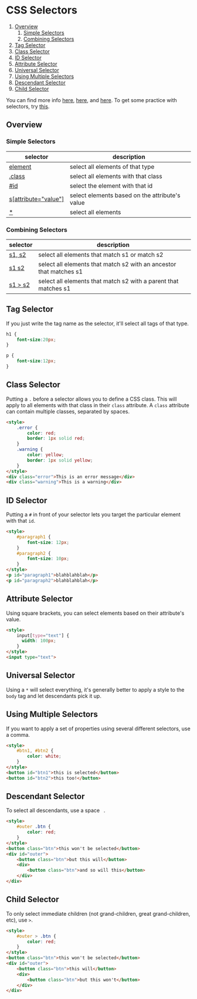 # CSS Selectors

1. [Overview](#overview)
   1. [Simple Selectors](#simple-selectors)
   2. [Combining Selectors](#combining-selectors)
2. [Tag Selector](#tag-selector)
3. [Class Selector](#class-selector)
4. [ID Selector](#id-selector)
5. [Attribute Selector](#attribute-selector)
6. [Universal Selector](#universal-selector)
7. [Using Multiple Selectors](#using-multiple-selectors)
8. [Descendant Selector](#descendant-selector)
9. [Child Selector](#child-selector)

You can find more info [here](https://developer.mozilla.org/en-US/docs/Learn/CSS/Introduction_to_CSS/Simple_selectors), [here](https://developer.mozilla.org/en-US/docs/Web/CSS/CSS_Selectors), and [here](https://www.w3schools.com/cssref/css_selectors.asp). To get some practice with selectors, try [this](https://flukeout.github.io/).

## Overview

### Simple Selectors

| selector | description |
|--- |--- |
| [element](#tag-selector) | select all elements of that type |
| [.class](#class-selector) | select all elements with that class |
| [#id](#id-selector) | select the element with that id |
| [s[attribute="value"]](#attribute-selector) | select elements based on the attribute's value |
| [*](#universal-selector) | select all elements |


### Combining Selectors

| selector | description |
|--- |--- |
| [s1, s2](#using-multiple-selectors) | select all elements that match s1 or match s2 |
| [s1 s2](#descendent-selector) | select all elements that match s2 with an ancestor that matches s1 |
| [s1 > s2](#child-selector) | select all elements that match s2 with a parent that matches s1 |



## Tag Selector

If you just write the tag name as the selector, it'll select all tags of that type.

```css
h1 {
    font-size:20px;
}

p {
    font-size:12px;
}
```

## Class Selector

Putting a `.` before a selector allows you to define a CSS class. This will apply to all elements with that class in their `class` attribute. A `class` attribute can contain multiple classes, separated by spaces.

```html
<style>
    .error {
        color: red;
        border: 1px solid red;
    }
    .warning {
        color: yellow;
        border: 1px solid yellow;
    }
</style>
<div class="error">This is an error message</div>
<div class="warning">This is a warning</div>
```

## ID Selector

Putting a `#` in front of your selector lets you target the particular element with that `id`.

```html
<style>
    #paragraph1 {
        font-size: 12px;
    }
    #paragraph2 {
        font-size: 10px;
    }
</style>
<p id="paragraph1">blahblahblah</p>
<p id="paragraph2">blahblahblah</p>
```

## Attribute Selector

Using square brackets, you can select elements based on their attribute's value.

```html
<style>
    input[type="text"] {
      width: 100px;
    }
</style>
<input type="text">
```

## Universal Selector

Using a `*` will select everything, it's generally better to apply a style to the `body` tag and let descendants pick it up.


## Using Multiple Selectors

If you want to apply a set of properties using several different selectors, use a comma.

```html
<style>
    #btn1, #btn2 {
        color: white;
    }
</style>
<button id="btn1">this is selected</button>
<button id="btn2">this too!</button>
```


## Descendant Selector

To select all descendants, use a space ` `.

```html
<style>
    #outer .btn {
        color: red;
    }
</style>
<button class="btn">this won't be selected</button>
<div id="outer">
    <button class="btn">but this will</button>
    <div>
        <button class="btn">and so will this</button>
    </div>
</div>
```

## Child Selector

To only select immediate children (not grand-children, great grand-children, etc), use `>`.

```html
<style>
    #outer > .btn {
        color: red;
    }
</style>
<button class="btn">this won't be selected</button>
<div id="outer">
    <button class="btn">this will</button>
    <div>
        <button class="btn">but this won't</button>
    </div>
</div>
```

